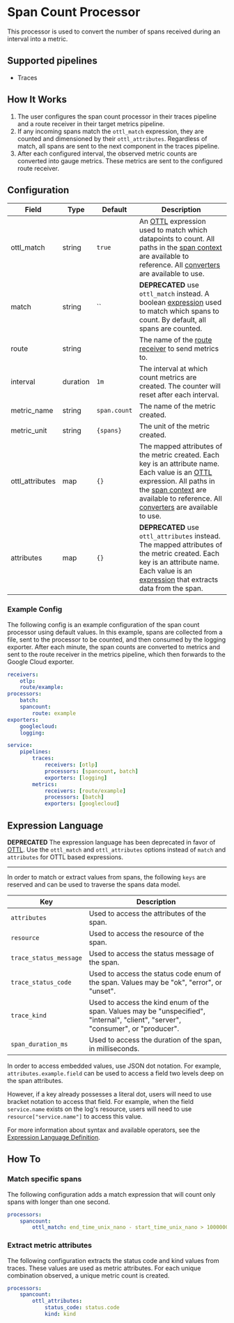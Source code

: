 # Span Count Processor
This processor is used to convert the number of spans received during an interval into a metric.

## Supported pipelines
- Traces

## How It Works
1. The user configures the span count processor in their traces pipeline and a route receiver in their target metrics pipeline.
2. If any incoming spans match the `ottl_match` expression, they are counted and dimensioned by their `ottl_attributes`. Regardless of match, all spans are sent to the next component in the traces pipeline.
3. After each configured interval, the observed metric counts are converted into gauge metrics. These metrics are sent to the configured route receiver.


## Configuration
| Field           | Type     | Default      | Description                                                                                                                                                                                                                                                          |
|-----------------|----------|--------------|----------------------------------------------------------------------------------------------------------------------------------------------------------------------------------------------------------------------------------------------------------------------|
| ottl_match      | string   | `true`       | An [OTTL] expression used to match which datapoints to count. All paths in the [span context] are available to reference. All [converters] are available to use.                                                                                                     |
| match           | string   | ``           | **DEPRECATED** use `ottl_match` instead. A boolean [expression](https://github.com/antonmedv/expr/blob/master/docs/Language-Definition.md) used to match which spans to count. By default, all spans are counted.                                                    |
| route           | string   | ` `          | The name of the [route receiver](../../receiver/routereceiver/README.md) to send metrics to.                                                                                                                                                                         |
| interval        | duration | `1m`         | The interval at which count metrics are created. The counter will reset after each interval.                                                                                                                                                                         |
| metric_name     | string   | `span.count` | The name of the metric created.                                                                                                                                                                                                                                      |
| metric_unit     | string   | `{spans}`    | The unit of the metric created.                                                                                                                                                                                                                                      |
| ottl_attributes | map      | `{}`         | The mapped attributes of the metric created. Each key is an attribute name. Each value is an [OTTL] expression. All paths in the [span context] are available to reference. All [converters] are available to use.                                                   |
| attributes      | map      | `{}`         | **DEPRECATED** use `ottl_attributes` instead. The mapped attributes of the metric created. Each key is an attribute name. Each value is an [expression](https://github.com/antonmedv/expr/blob/master/docs/Language-Definition.md) that extracts data from the span. |

[OTTL]: https://github.com/open-telemetry/opentelemetry-collector-contrib/tree/v0.124.1/pkg/ottl#readme
[converters]: https://github.com/open-telemetry/opentelemetry-collector-contrib/blob/v0.124.1/pkg/ottl/ottlfuncs/README.md#converters
[span context]: https://github.com/open-telemetry/opentelemetry-collector-contrib/blob/v0.124.1/pkg/ottl/contexts/ottlspan/README.md

### Example Config
The following config is an example configuration of the span count processor using default values. In this example, spans are collected from a file, sent to the processor to be counted, and then consumed by the logging exporter. After each minute, the span counts are converted to metrics and sent to the route receiver in the metrics pipeline, which then forwards to the Google Cloud exporter.
```yaml
receivers:
    otlp:
    route/example:
processors:
    batch:
    spancount:
        route: example
exporters:
    googlecloud:
    logging:

service:
    pipelines:
        traces:
            receivers: [otlp]
            processors: [spancount, batch]
            exporters: [logging]
        metrics:
            receivers: [route/example]
            processors: [batch]
            exporters: [googlecloud]
```

## Expression Language
**DEPRECATED**
The expression language has been deprecated in favor of [OTTL]. Use the `ottl_match` and `ottl_attributes` options instead of `match` and `attributes` for OTTL based expressions.

---
In order to match or extract values from spans, the following `keys` are reserved and can be used to traverse the spans data model.

| Key                    | Description                                                                                                                       |
|------------------------|-----------------------------------------------------------------------------------------------------------------------------------|
| `attributes`           | Used to access the attributes of the span.                                                                                        |
| `resource`             | Used to access the resource of the span.                                                                                          |
| `trace_status_message` | Used to access the status message of the span.                                                                                    |
| `trace_status_code`    | Used to access the status code enum of the span. Values may be "ok", "error", or "unset".                                         |
| `trace_kind`           | Used to access the kind enum of the span. Values may be "unspecified", "internal", "client", "server", "consumer", or "producer". |
| `span_duration_ms`     | Used to access the duration of the span, in milliseconds.                                                                         |
In order to access embedded values, use JSON dot notation. For example, `attributes.example.field` can be used to access a field two levels deep on the span attributes. 

However, if a key already possesses a literal dot, users will need to use bracket notation to access that field. For example, when the field `service.name` exists on the log's resource, users will need to use `resource["service.name"]` to access this value.

For more information about syntax and available operators, see the [Expression Language Definition](https://github.com/antonmedv/expr/blob/master/docs/Language-Definition.md).

## How To
### Match specific spans
The following configuration adds a match expression that will count only spans with longer than one second.
```yaml
processors:
    spancount:
        ottl_match: end_time_unix_nano - start_time_unix_nano > 1000000000
```

### Extract metric attributes
The following configuration extracts the status code and kind values from traces. These values are used as metric attributes. For each unique combination observed, a unique metric count is created.
```yaml
processors:
    spancount:
        ottl_attributes:
            status_code: status.code
            kind: kind
```

